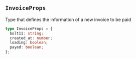 ## `InvoiceProps`

Type that defines the information of a new invoice to be paid

```ts [InvoiceProps]
type InvoiceProps = {
  bolt11: string;
  created_at: number;
  loading: boolean;
  payed: boolean;
};
```
